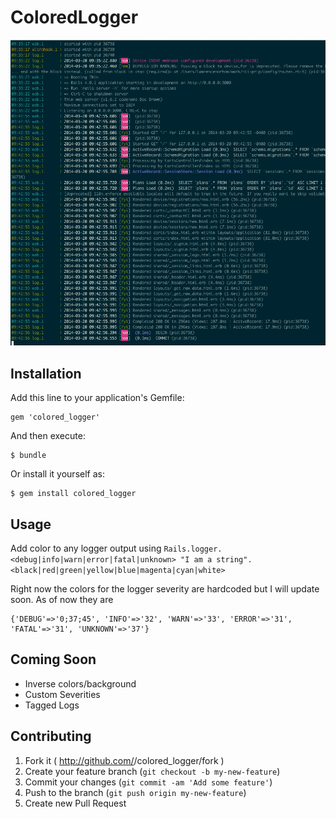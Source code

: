 # ColoredLogger

![Example of Logs](https://github.com/lawrence79/colored_logger/blob/master/screen.png "Logger Example")

## Installation

Add this line to your application's Gemfile:

    gem 'colored_logger'

And then execute:

    $ bundle

Or install it yourself as:

    $ gem install colored_logger

## Usage

Add color to any logger output using `Rails.logger.<debug|info|warn|error|fatal|unknown> "I am a string".<black|red|green|yellow|blue|magenta|cyan|white>`

Right now the colors for the logger severity are hardcoded but I will update soon. As of now they are

```
{'DEBUG'=>'0;37;45', 'INFO'=>'32', 'WARN'=>'33', 'ERROR'=>'31', 'FATAL'=>'31', 'UNKNOWN'=>'37'}
```

## Coming Soon

* Inverse colors/background
* Custom Severities
* Tagged Logs


## Contributing

1. Fork it ( http://github.com/<my-github-username>/colored_logger/fork )
2. Create your feature branch (`git checkout -b my-new-feature`)
3. Commit your changes (`git commit -am 'Add some feature'`)
4. Push to the branch (`git push origin my-new-feature`)
5. Create new Pull Request
